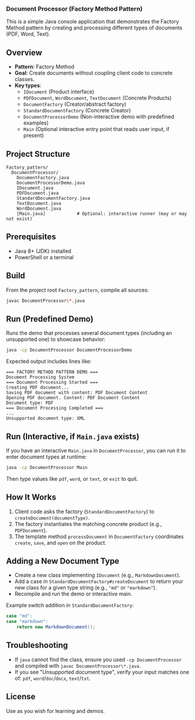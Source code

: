 ### Document Processor (Factory Method Pattern)

This is a simple Java console application that demonstrates the Factory Method pattern by creating and processing different types of documents (PDF, Word, Text).

## Overview

- **Pattern**: Factory Method
- **Goal**: Create documents without coupling client code to concrete classes.
- **Key types**:
  - `IDocument` (Product interface)
  - `PDFDocument`, `WordDocument`, `TextDocument` (Concrete Products)
  - `DocumentFactory` (Creator/abstract factory)
  - `StandardDocumentFactory` (Concrete Creator)
  - `DocumentProcessorDemo` (Non-interactive demo with predefined examples)
  - `Main` (Optional interactive entry point that reads user input, if present)

## Project Structure

```
Factory_pattern/
  DocumentProcessor/
    DocumentFactory.java
    DocumentProcessorDemo.java
    IDocument.java
    PDFDocument.java
    StandardDocumentFactory.java
    TextDocument.java
    WordDocument.java
    [Main.java]            # Optional: interactive runner (may or may not exist)
```

## Prerequisites

- Java 8+ (JDK) installed
- PowerShell or a terminal

## Build

From the project root `Factory_pattern`, compile all sources:

```bash
javac DocumentProcessor\*.java
```

## Run (Predefined Demo)

Runs the demo that processes several document types (including an unsupported one) to showcase behavior:

```bash
java -cp DocumentProcessor DocumentProcessorDemo
```

Expected output includes lines like:

```text
=== FACTORY METHOD PATTERN DEMO ===
Document Processing System
=== Document Processing Started ===
Creating PDF document...
Saving PDF document with content: PDF Document Content
Opening PDF document. Content: PDF Document Content
Document type: PDF
=== Document Processing Completed ===
...
Unsupported document type: XML
```

## Run (Interactive, if `Main.java` exists)

If you have an interactive `Main.java` in `DocumentProcessor`, you can run it to enter document types at runtime:

```bash
java -cp DocumentProcessor Main
```

Then type values like `pdf`, `word`, or `text`, or `exit` to quit.

## How It Works

1. Client code asks the factory (`StandardDocumentFactory`) to `createDocument(documentType)`.
2. The factory instantiates the matching concrete product (e.g., `PDFDocument`).
3. The template method `processDocument` in `DocumentFactory` coordinates `create`, `save`, and `open` on the product.

## Adding a New Document Type

- Create a new class implementing `IDocument` (e.g., `MarkdownDocument`).
- Add a case in `StandardDocumentFactory#createDocument` to return your new class for a given type string (e.g., `"md"` or `"markdown"`).
- Recompile and run the demo or interactive main.

Example switch addition in `StandardDocumentFactory`:

```java
case "md":
case "markdown":
    return new MarkdownDocument();
```

## Troubleshooting

- If `java` cannot find the class, ensure you used `-cp DocumentProcessor` and compiled with `javac DocumentProcessor\*.java`.
- If you see "Unsupported document type", verify your input matches one of: `pdf`, `word`/`doc`/`docx`, `text`/`txt`.

## License

Use as you wish for learning and demos.


